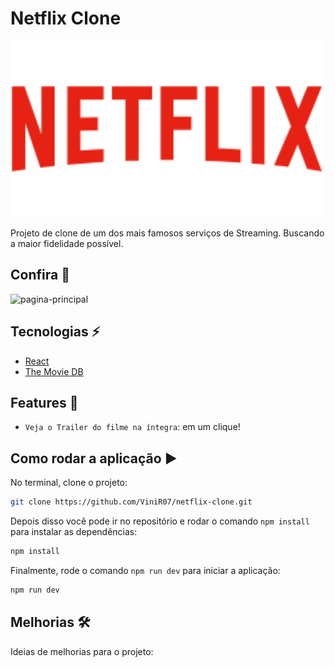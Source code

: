 # Netflix Clone

<img src="https://github.com/ViniR07/netflix-clone/blob/master/src/assets/netflix-logo.svg" width="500px" />

Projeto de clone de um dos mais famosos serviços de Streaming. Buscando a maior fidelidade possível.

## Confira 🔦

![pagina-principal](https://user-images.githubusercontent.com/92659173/155800583-0948465a-b167-490a-823e-3e3fc3995f45.png)

## Tecnologias ⚡

-   [React](https://pt-br.reactjs.org)
-   [The Movie DB](https://pt-br.reactjs.org)

## Features :hammer:

-   `Veja o Trailer do filme na íntegra`: em um clique!

## Como rodar a aplicação :arrow_forward:

No terminal, clone o projeto:

```bash
git clone https://github.com/ViniR07/netflix-clone.git
```

Depois disso você pode ir no repositório e rodar o comando `npm install` para instalar as dependências:

```bash
npm install
```

Finalmente, rode o comando `npm run dev` para iniciar a aplicação:

```bash
npm run dev
```

## Melhorias 🛠

Ideias de melhorias para o projeto:
